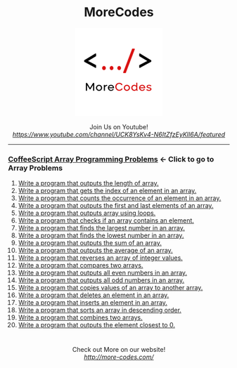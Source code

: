 <h1 align="center">MoreCodes</h1>
<p align="center"> 
  <img src="/morecodescir.png"/>
</p>

<p align="center">
Join Us on Youtube! <br/>
<i><u>https://www.youtube.com/channel/UCK8YsKv4-N6ItZfzEyKlI6A/featured</u></i>
</p>

- - - -
### [CoffeeScript Array Programming Problems](../Arrays/) <- Click to go to Array Problems

1. <a href="https://github.com/ArjunAranetaCodes/MoreCodes-CoffeeScript/blob/master/Arrays/problem1.coffee" target="_blank">Write a program that outputs the length of array.</a>
2. <a href="https://github.com/ArjunAranetaCodes/MoreCodes-CoffeeScript/blob/master/Arrays/problem2.coffee" target="_blank">Write a program that gets the index of an element in an array.</a>
3. <a href="https://github.com/ArjunAranetaCodes/MoreCodes-CoffeeScript/blob/master/Arrays/problem3.coffee" target="_blank">Write a program that counts the occurrence of an element in an array.</a>
4. <a href="https://github.com/ArjunAranetaCodes/MoreCodes-CoffeeScript/blob/master/Arrays/problem4.coffee" target="_blank">Write a program that outputs the first and last elements of an array.</a>
5. <a href="https://github.com/ArjunAranetaCodes/MoreCodes-CoffeeScript/blob/master/Arrays/problem5.coffee" target="_blank">Write a program that outputs array using loops.</a>
6. <a href="https://github.com/ArjunAranetaCodes/MoreCodes-CoffeeScript/blob/master/Arrays/problem6.coffee" target="_blank">Write a program that checks if an array contains an element.</a>
7. <a href="https://github.com/ArjunAranetaCodes/MoreCodes-CoffeeScript/blob/master/Arrays/problem7.coffee" target="_blank">Write a program that finds the largest number in an array.</a>
8. <a href="https://github.com/ArjunAranetaCodes/MoreCodes-CoffeeScript/blob/master/Arrays/problem8.coffee" target="_blank">Write a program that finds the lowest number in an array.</a>
9. <a href="https://github.com/ArjunAranetaCodes/MoreCodes-CoffeeScript/blob/master/Arrays/problem9.coffee" target="_blank">Write a program that outputs the sum of an array.</a>
10. <a href="https://github.com/ArjunAranetaCodes/MoreCodes-CoffeeScript/blob/master/Arrays/problem10.coffee" target="_blank">Write a program that outputs the average of an array.</a>
11. <a href="https://github.com/ArjunAranetaCodes/MoreCodes-CoffeeScript/blob/master/Arrays/problem11.coffee" target="_blank">Write a program that reverses an array of integer values.</a>
12. <a href="https://github.com/ArjunAranetaCodes/MoreCodes-CoffeeScript/blob/master/Arrays/problem12.coffee" target="_blank">Write a program that compares two arrays.</a>
13. <a href="https://github.com/ArjunAranetaCodes/MoreCodes-CoffeeScript/blob/master/Arrays/problem13.coffee" target="_blank">Write a program that outputs all even numbers in an array.</a>
14. <a href="https://github.com/ArjunAranetaCodes/MoreCodes-CoffeeScript/blob/master/Arrays/problem14.coffee" target="_blank">Write a program that outputs all odd numbers in an array.</a>
15. <a href="https://github.com/ArjunAranetaCodes/MoreCodes-CoffeeScript/blob/master/Arrays/problem15.coffee" target="_blank">Write a program that copies values of an array to another array.</a>
16. <a href="https://github.com/ArjunAranetaCodes/MoreCodes-CoffeeScript/blob/master/Arrays/problem16.coffee" target="_blank">Write a program that deletes an element in an array.</a>
17. <a href="https://github.com/ArjunAranetaCodes/MoreCodes-CoffeeScript/blob/master/Arrays/problem17.coffee" target="_blank">Write a program that inserts an element in an array.</a>
18. <a href="https://github.com/ArjunAranetaCodes/MoreCodes-CoffeeScript/blob/master/Arrays/problem18.coffee" target="_blank">Write a program that sorts an array in descending order.</a>
19. <a href="https://github.com/ArjunAranetaCodes/MoreCodes-CoffeeScript/blob/master/Arrays/problem19.coffee" target="_blank">Write a program that combines two arrays.</a>
20. <a href="https://github.com/ArjunAranetaCodes/MoreCodes-CoffeeScript/blob/master/Arrays/problem20.coffee" target="_blank">Write a program that outputs the element closest to 0.</a>

#

<p align="center">
Check out More on our website! <br/>
<i><u>http://more-codes.com/</u></i>
</p>
